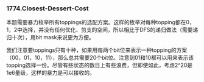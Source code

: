 ### 1774.Closest-Dessert-Cost

本题需要暴力枚举所有toppings的选配方案。这样的枚举对每种topping都在0，1，2中选择，并没有任何优化、剪支的空间，所以相比于DFS的递归做法（需要递归十次），用bit mask来说更为方便。

我们注意要toppings只有十种，如果用每两个bit位来表示一种topping的方案（00，01，10，11），那么总共需要20个bit位。注意到01和10都可以用来表示该topping选择一份。尽管有些状态的数目上有些浪费，但即使如此，考虑2^20是1e6量级，这样的暴力是可以接收的。
